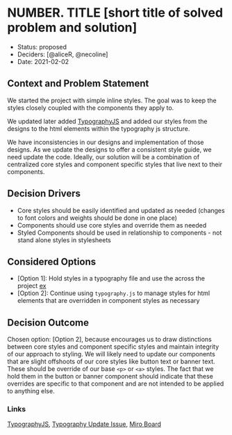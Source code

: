 # NUMBER. TITLE [short title of solved problem and solution]

- Status: proposed
- Deciders: [@aliceR, @necoline]
- Date: 2021-02-02

## Context and Problem Statement

We started the project with simple inline styles. The goal was to keep the styles closely coupled with the components they apply to.

We updated later added [TypographyJS](https://kyleamathews.github.io/typography.js/) and added our styles from the designs to the html elements within the typography js structure.

We have inconsistencies in our designs and implementation of those designs. As we update the designs to offer a consistent style guide, we need update the code. Ideally, our solution will be a combination of centralized core styles and component specific styles that live next to their components.

## Decision Drivers

- Core styles should be easily identified and updated as needed (changes to font colors and weights should be done in one place)
- Components should use core styles and override them as needed
- Styled Components should be used in relationship to components - not stand alone styles in stylesheets

## Considered Options

- [Option 1]: Hold styles in a typography file and use the across the project [ex](https://github.com/developmentseed/admg-inventory/pull/193)
- [Option 2]: Continue using `typography.js` to manage styles for html elements that are overridden in component styles as necessary

## Decision Outcome

Chosen option: [Option 2], because encourages us to draw distinctions between core styles and component specific styles and maintain integrity of our approach to styling. We will likely need to update our components that are slight offshoots of our core styles like button text or banner text. These should be override of our base `<p>` or `<a>` styles. The fact that we hold them in the button or banner component should indicate that these overrides are specific to that component and are not intended to be applied to anything else.

### Links

[TypographyJS](https://kyleamathews.github.io/typography.js/),
[Typography Update Issue](https://github.com/developmentseed/admg-inventory/issues/156),
[Miro Board](https://miro.com/app/board/o9J_lW2ssAE=/?moveToWidget=3074457353850170574&cot=14)
